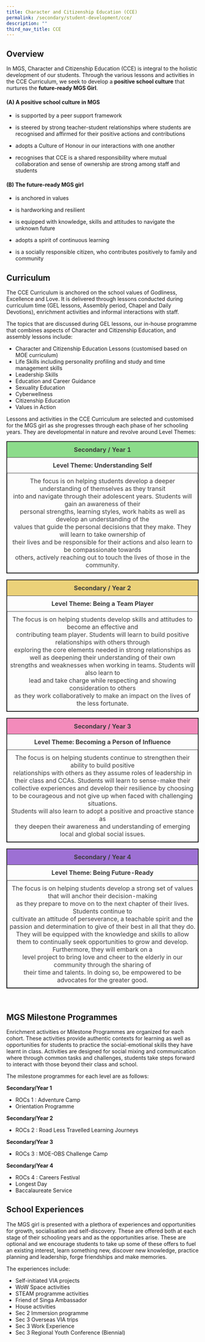 ```yaml
---
title: Character and Citizenship Education (CCE)
permalink: /secondary/student-development/cce/
description: ""
third_nav_title: CCE
---
```

## Overview


In MGS, Character and Citizenship Education (CCE) is integral to the holistic development of our students. Through the various lessons and activities in the CCE Curriculum, we seek to develop a **positive school culture** that nurtures the **future-ready MGS Girl**.   

  

#### (A) A positive school culture in MGS 

*   is supported by a peer support framework
*   is steered by strong teacher-student relationships where students are recognised and affirmed for their positive actions and contributions  
    
*   adopts a Culture of Honour in our interactions with one another
*   recognises that CCE is a shared responsibility where mutual collaboration and sense of ownership are strong among staff and students

  

#### (B) The future-ready MGS girl

*   is anchored in values
*   is hardworking and resilient  
    
*   is equipped with knowledge, skills and attitudes to navigate the unknown future
*   adopts a spirit of continuous learning
*   is a socially responsible citizen, who contributes positively to family and community

  

## Curriculum


The CCE Curriculum is anchored on the school values of Godliness, Excellence and Love. It is delivered through lessons conducted during curriculum time (GEL lessons, Assembly period, Chapel and Daily Devotions), enrichment activities and informal interactions with staff.

  

The topics that are discussed during GEL lessons, our in-house programme that combines aspects of Character and Citizenship Education, and assembly lessons include:

*   Character and Citizenship Education Lessons (customised based on MOE curriculum)
*   Life Skills including personality profiling and study and time management skills
*   Leadership Skills
*   Education and Career Guidance
*   Sexuality Education
*   Cyberwellness 
*   Citizenship Education
*   Values in Action

Lessons and activities in the CCE Curriculum are selected and customised for the MGS girl as she progresses through each phase of her schooling years. They are developmental in nature and revolve around Level Themes:

<style type="text/css">
.tg {
		border: 1px solid;
    border-collapse: collapse;
    border-spacing: 0;
}
.tg td {
    border-color: black;
    border-style: solid;
    border-width: 1px;
    overflow: hidden;
    padding: 10px 5px;
    word-break: normal;
}
.tg th {
    border-color: black;
    border-style: solid;
    border-width: 1px;
    font-weight: normal;
    overflow: hidden;
    padding: 10px 5px;
    word-break: normal;
}
.tg .tg-5hwe {
    color: #3D3D3D;
    text-align: center;
    vertical-align: middle
}
.tg .tg-t0l2 {
		border: 1px solid;
    background-color: #8CDC8B;
    color: #3D3D3D;
    font-weight: bold;
    text-align: center;
    vertical-align: top
}
.tg .tg-wdal {
		border: 1px solid;
    color: #3D3D3D;
    font-weight: bold;
    text-align: center;
    vertical-align: top
}
</style>
<table width="100%" class="tg">
  <thead>
    <tr>
      <th class="tg-t0l2">Secondary / Year 1</th>
    </tr>
  </thead>
  <tbody>
    <tr>
      <td class="tg-wdal">Level Theme: Understanding Self</td>
    </tr>
    <tr>
      <td class="tg-5hwe">The focus is on helping students develop a deeper understanding of themselves as they transit<br>
        into and navigate through their adolescent years. Students will gain an awareness of their <br>
        personal strengths, learning styles, work habits as well as develop an understanding of the <br>
        values that guide the personal decisions that they make. They will learn to take ownership of <br>
        their lives and be responsible for their actions and also learn to be compassionate towards <br>
        others, actively reaching out to touch the lives of those in the community.</td>
    </tr>
  </tbody>
</table>

<style type="text/css">
.tg {
	  border: 1px solid;
    border-collapse: collapse;
    border-spacing: 0;
}
.tg td {
	
    border-color: black;
    border-style: solid;
    border-width: 1px;
    overflow: hidden;
    padding: 10px 5px;
    word-break: normal;
}
.tg th {
	
    border-color: black;
    border-style: solid;
    border-width: 1px;
    font-weight: normal;
    overflow: hidden;
    padding: 10px 5px;
    word-break: normal;
}
.tg .tg-5hwe {
	
    color: #3D3D3D;
    text-align: center;
    vertical-align: middle
}
.tg .tg-xhbm {
	border: 1px solid;
    background-color: #EBD179;
    color: #3D3D3D;
    font-weight: bold;
    text-align: center;
    vertical-align: top
}
.tg .tg-wdal {
    color: #3D3D3D;
    font-weight: bold;
    text-align: center;
    vertical-align: top
}
</style>
<table width="100%" class="tg">
  <thead>
    <tr>
      <th class="tg-xhbm">Secondary / Year 2</th>
    </tr>
  </thead>
  <tbody>
    <tr>
      <td class="tg-wdal">Level Theme: Being a Team Player</td>
    </tr>
    <tr>
      <td class="tg-5hwe">The focus is on helping students develop skills and attitudes to become an effective and <br>
        contributing team player. Students will learn to build positive relationships with others through <br>
        exploring the core elements needed in strong relationships as well as deepening their understanding of their own <br>
        strengths and weaknesses when working in teams. Students will also learn to <br>
        lead and take charge while respecting and showing consideration to others <br>
        as they work collaboratively to make an impact on the lives of the less fortunate.</td>
    </tr>
  </tbody>
</table>

<style type="text/css">
.tg {
	border: 1px solid;
    border-collapse: collapse;
    border-spacing: 0;
}
.tg td {
    border-color: black;
    border-style: solid;
    border-width: 1px;
    overflow: hidden;
    padding: 10px 5px;
    word-break: normal;
}
.tg th {
    border-color: black;
    border-style: solid;
    border-width: 1px;
    font-weight: normal;
    overflow: hidden;
    padding: 10px 5px;
    word-break: normal;
}
.tg .tg-dlzb {
	border: 1px solid;
    background-color: #F38BBB;
    color: #3D3D3D;
    font-weight: bold;
    text-align: center;
    vertical-align: top
}
.tg .tg-5hwe {
	
    color: #3D3D3D;
    text-align: center;
    vertical-align: middle
}
.tg .tg-wdal {
	
    color: #3D3D3D;
    font-weight: bold;
    text-align: center;
    vertical-align: top
}
</style>
<table width="100%" class="tg">
  <thead>
    <tr>
      <th class="tg-dlzb">Secondary / Year 3</th>
    </tr>
  </thead>
  <tbody>
    <tr>
      <td class="tg-wdal">Level Theme: Becoming a Person of Influence</td>
    </tr>
    <tr>
      <td class="tg-5hwe">The focus is on helping students continue to strengthen their ability to build positive <br>
        relationships with others as they assume roles of leadership in their class and CCAs. Students will learn to sense-make their collective experiences and develop their resilience by choosing<br>
        to be courageous and not give up when faced with challenging situations. <br>
        Students will also learn to adopt a positive and proactive stance as <br>
        they deepen their awareness and understanding of emerging local and global social issues.</td>
    </tr>
  </tbody>
</table>


<style type="text/css">
.tg {
		border: 1px solid;
    border-collapse: collapse;
    border-spacing: 0;
}
.tg td {
    border-color: black;
    border-style: solid;
    border-width: 1px;
    overflow: hidden;
    padding: 10px 5px;
    word-break: normal;
}
.tg th {
    border-color: black;
    border-style: solid;
    border-width: 1px;
    font-weight: normal;
    overflow: hidden;
    padding: 10px 5px;
    word-break: normal;
}
.tg .tg-5hwe {
    color: #3D3D3D;
    text-align: center;
    vertical-align: middle
}
.tg .tg-6oh6 {
		border: 1px solid;
    background-color: #9D70D4;
    color: #3D3D3D;
    font-weight: bold;
    text-align: center;
    vertical-align: top
}
.tg .tg-wdal {
    color: #3D3D3D;
    font-weight: bold;
    text-align: center;
    vertical-align: top
}
</style>
<table width="100%" class="tg">
  <thead>
    <tr>
      <th class="tg-6oh6">Secondary / Year 4</th>
    </tr>
  </thead>
  <tbody>
    <tr>
      <td class="tg-wdal">Level Theme: Being Future-Ready</td>
    </tr>
    <tr>
      <td class="tg-5hwe">The focus is on helping students develop a strong set of values that will anchor their decision-making <br>
        as they prepare to move on to the next chapter of their lives. Students continue to <br>
        cultivate an attitude of perseverance, a teachable spirit and the passion and determination to give of their best in all that they do. They will be equipped with the knowledge and skills to allow <br>
        them to continually seek opportunities to grow and develop. Furthermore, they will embark on a <br>
        level project to bring love and cheer to the elderly in our community through the sharing of <br>
        their time and talents. In doing so, be empowered to be advocates for the greater good.</td>
    </tr>
  </tbody>
</table>
<br>


## MGS Milestone Programmes

Enrichment activities or Milestone Programmes are organized for each cohort. These activities provide authentic contexts for learning as well as opportunities for students to practice the social-emotional skills they have learnt in class. Activities are designed for social mixing and communication where through common tasks and challenges, students take steps forward to interact with those beyond their class and school.

  

The milestone programmes for each level are as follows:

  

**Secondary/Year 1**

*   ROCs 1 : Adventure Camp
*   Orientation Programme

**Secondary/Year 2**

*   ROCs 2 : Road Less Travelled Learning Journeys

**Secondary/Year 3**

*   ROCs 3 : MOE-OBS Challenge Camp

**Secondary/Year 4**

*   ROCs 4 : Careers Festival
*   Longest Day
*   Baccalaureate Service

  

  

## School Experiences


The MGS girl is presented with a plethora of experiences and opportunities for growth, socialisation and self-discovery. These are offered both at each stage of their schooling years and as the opportunities arise. These are optional and we encourage students to take up some of these offers to fuel an existing interest, learn something new, discover new knowledge, practice planning and leadership, forge friendships and make memories.

  

The experiences include:

*   Self-initiated VIA projects
*   WoW Space activities
*   STEAM programme activities
*   Friend of Singa Ambassador
*   House activities
*   Sec 2 Immersion programme
*   Sec 3 Overseas VIA trips
*   Sec 3 Work Experience
*   Sec 3 Regional Youth Conference (Biennial)